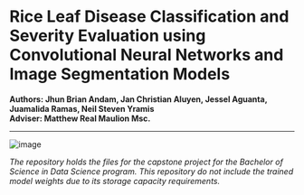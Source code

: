 # Rice Leaf Disease Classification and Severity Evaluation using Convolutional Neural Networks and Image Segmentation Models
**Authors: Jhun Brian Andam, Jan Christian Aluyen, Jessel Aguanta, Juamalida Ramas, Neil Steven Yramis** <br>
**Adviser: Matthew Real Maulion Msc.**
___

![image](https://user-images.githubusercontent.com/107011526/216797511-6b14e77e-2097-4310-91cd-bb4269b68788.png)

*The repository holds the files for the capstone project for the Bachelor of Science in Data Science program. This repository do not include the trained model weights due to its storage capacity requirements.*

